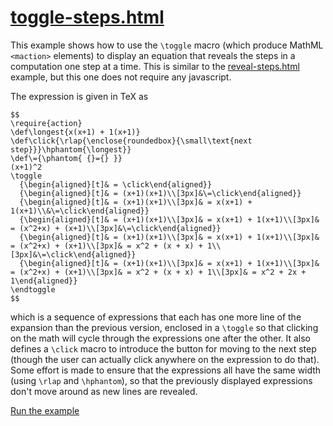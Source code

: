 # [toggle-steps.html](https://mathjax.github.io/MathJax-demos-web/toggle-steps.html)

This example shows how to use the `\toggle` macro (which produce MathML `<maction>` elements) to display an equation that reveals the steps in a computation one step at a time.  This is similar to the [reveal-steps.html](reveal-steps.html) example, but this one does not require any javascript.

The expression is given in TeX as

```
$$
\require{action}
\def\longest{x(x+1) + 1(x+1)}
\def\click{\rlap{\enclose{roundedbox}{\small\text{next step}}}\hphantom{\longest}}
\def\={\phantom{ {}={} }}
(x+1)^2
\toggle
  {\begin{aligned}[t]& = \click\end{aligned}}
  {\begin{aligned}[t]& = (x+1)(x+1)\\[3px]&\=\click\end{aligned}}
  {\begin{aligned}[t]& = (x+1)(x+1)\\[3px]& = x(x+1) + 1(x+1)\\&\=\click\end{aligned}}
  {\begin{aligned}[t]& = (x+1)(x+1)\\[3px]& = x(x+1) + 1(x+1)\\[3px]& = (x^2+x) + (x+1)\\[3px]&\=\click\end{aligned}}
  {\begin{aligned}[t]& = (x+1)(x+1)\\[3px]& = x(x+1) + 1(x+1)\\[3px]& = (x^2+x) + (x+1)\\[3px]& = x^2 + (x + x) + 1\\[3px]&\=\click\end{aligned}}
  {\begin{aligned}[t]& = (x+1)(x+1)\\[3px]& = x(x+1) + 1(x+1)\\[3px]& = (x^2+x) + (x+1)\\[3px]& = x^2 + (x + x) + 1\\[3px]& = x^2 + 2x + 1\end{aligned}}
\endtoggle
$$
```

which is a sequence of expressions that each has one more line of the expansion than the previous version, enclosed in a `\toggle` so that clicking on the math will cycle through the expressions one after the other.  It also defines a `\click` macro to introduce the button for moving to the next step (though the user can actually click anywhere on the expression to do that).  Some effort is made to ensure that the expressions all have the same width (using `\rlap` and `\hphantom`), so that the previously displayed expressions don't move around as new lines are revealed.

[Run the example](https://mathjax.github.io/MathJax-demos-web/toggle-steps.html)
